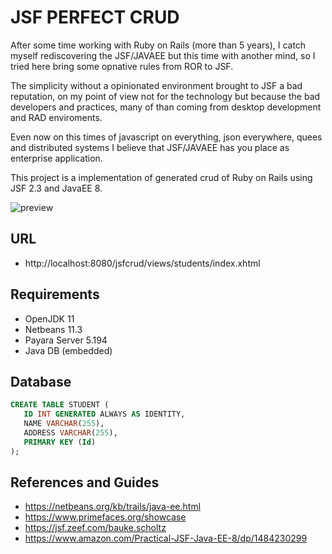 # JSF PERFECT CRUD

After some time working with Ruby on Rails (more than 5 years), I catch myself rediscovering the JSF/JAVAEE but this time with another mind, so I tried here bring some opnative rules from ROR to JSF. 

The simplicity without a opinionated environment brought to JSF a bad reputation, on my point of view not for the technology but because the bad developers and practices, many of than coming from desktop development and RAD enviroments.

Even now on this times of javascript on everything, json everywhere, quees and distributed systems I believe that JSF/JAVAEE has you place as enterprise application.

This project is a implementation of generated crud of Ruby on Rails using JSF 2.3 and JavaEE 8.

![preview](https://nixo-etc.s3-sa-east-1.amazonaws.com/javajsf.gif)

## URL
* http://localhost:8080/jsfcrud/views/students/index.xhtml

## Requirements

* OpenJDK 11
* Netbeans 11.3
* Payara Server 5.194
* Java DB (embedded)

## Database

```SQL
CREATE TABLE STUDENT (
   ID INT GENERATED ALWAYS AS IDENTITY,
   NAME VARCHAR(255),
   ADDRESS VARCHAR(255),
   PRIMARY KEY (Id)
);
```

## References and Guides

* https://netbeans.org/kb/trails/java-ee.html
* https://www.primefaces.org/showcase
* https://jsf.zeef.com/bauke.scholtz
* https://www.amazon.com/Practical-JSF-Java-EE-8/dp/1484230299
